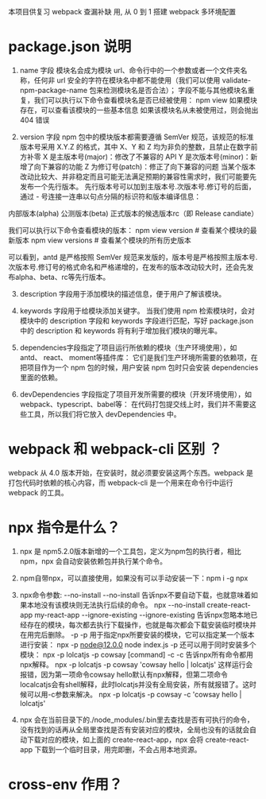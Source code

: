 本项目供复习 webpack 查漏补缺 用, 从 0 到 1 搭建 webpack 多环境配置

# package.json 说明
1. name 字段
模块名会成为模块 url、命令行中的一个参数或者一个文件夹名称，任何非 url 安全的字符在模块名中都不能使用（我们可以使用 validate-npm-package-name 包来检测模块名是否合法）；
字段不能与其他模块名重复，我们可以执行以下命令查看模块名是否已经被使用：
npm view <packageName>
如果模块存在，可以查看该模块的一些基本信息
如果该模块名从未被使用过，则会抛出 404 错误

2. version 字段
npm 包中的模块版本都需要遵循 SemVer 规范，该规范的标准版本号采用 X.Y.Z 的格式，其中 X、Y 和 Z 均为非负的整数，且禁止在数字前方补零
X 是主版本号(major)：修改了不兼容的 API
Y 是次版本号(minor)：新增了向下兼容的功能
Z 为修订号(patch)：修正了向下兼容的问题
当某个版本改动比较大、并非稳定而且可能无法满足预期的兼容性需求时，我们可能要先发布一个先行版本。
先行版本号可以加到主版本号.次版本号.修订号的后面，通过 - 号连接一连串以句点分隔的标识符和版本编译信息：

内部版本(alpha)
公测版本(beta)
正式版本的候选版本rc（即 Release candiate）


我们可以执行以下命令查看模块的版本：
npm view <packageName> version # 查看某个模块的最新版本
npm view <packageName> versions # 查看某个模块的所有历史版本

可以看到，antd 是严格按照 SemVer 规范来发版的，版本号是严格按照主版本号.次版本号.修订号的格式命名和严格递增的，在发布的版本改动较大时，还会先发布alpha、beta、rc等先行版本。

3. description 字段用于添加模块的描述信息，便于用户了解该模块。

4. keywords 字段用于给模块添加关键字。
当我们使用 npm 检索模块时，会对模块中的 description 字段和 keywords 字段进行匹配，写好 package.json中的 description 和 keywords 将有利于增加我们模块的曝光率。

5. dependencies字段指定了项目运行所依赖的模块（生产环境使用），如 antd、 react、 moment等插件库：
它们是我们生产环境所需要的依赖项，在把项目作为一个 npm 包的时候，用户安装 npm 包时只会安装 dependencies 里面的依赖。

6. devDependencies 字段指定了项目开发所需要的模块（开发环境使用），如 webpack、typescript、babel等：
在代码打包提交线上时，我们并不需要这些工具，所以我们将它放入 devDependencies 中。


# webpack 和 webpack-cli 区别 ？
webpack 从 4.0 版本开始，在安装时，就必须要安装这两个东西。webpack 是打包代码时依赖的核心内容，而 webpack-cli 是一个用来在命令行中运行 webpack 的工具。

# npx 指令是什么？
1. npx 是 npm5.2.0版本新增的一个工具包，定义为npm包的执行者，相比 npm，npx 会自动安装依赖包并执行某个命令。

2. npm自带npx，可以直接使用，如果没有可以手动安装一下：npm i -g npx

3. npx命令参数:
--no-install
--no-install 告诉npx不要自动下载，也就意味着如果本地没有该模块则无法执行后续的命令。
npx --no-install create-react-app my-react-app
--ignore-existing
--ignore-existing 告诉npx忽略本地已经存在的模块，每次都去执行下载操作，也就是每次都会下载安装临时模块并在用完后删除。
-p
-p 用于指定npx所要安装的模块，它可以指定某一个版本进行安装：
npx -p node@12.0.0 node index.js
-p 还可以用于同时安装多个模块：
npx -p lolcatjs -p cowsay [command]
-c
-c 告诉npx所有命令都用npx解释。
npx -p lolcatjs -p cowsay 'cowsay hello | lolcatjs'
这样运行会报错，因为第一项命令cowsay hello默认有npx解释，但第二项命令localcatjs会有shell解释，此时lolcatjs并没有全局安装，所有就报错了。这时候可以用-c参数来解决。
npx -p lolcatjs -p cowsay -c 'cowsay hello | lolcatjs'

4. npx 会在当前目录下的./node_modules/.bin里去查找是否有可执行的命令，没有找到的话再从全局里查找是否有安装对应的模块，全局也没有的话就会自动下载对应的模块，如上面的 create-react-app，npx 会将 create-react-app 下载到一个临时目录，用完即删，不会占用本地资源。

# cross-env 作用？